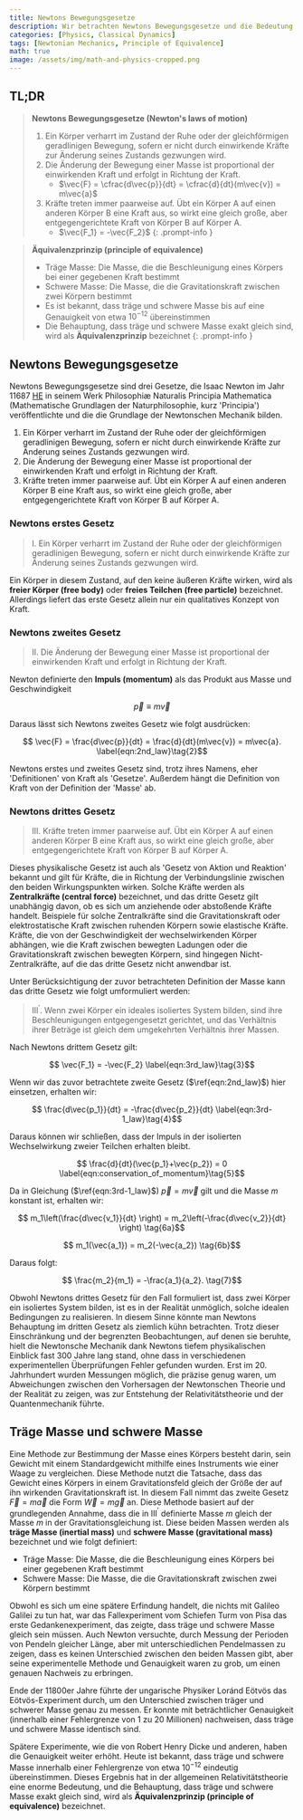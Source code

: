 ```yaml
---
title: Newtons Bewegungsgesetze
description: Wir betrachten Newtons Bewegungsgesetze und die Bedeutung der drei Gesetze, definieren träge und schwere Masse und untersuchen das Äquivalenzprinzip, das nicht nur in der klassischen Mechanik, sondern auch in der späteren allgemeinen Relativitätstheorie von großer Bedeutung ist.
categories: [Physics, Classical Dynamics]
tags: [Newtonian Mechanics, Principle of Equivalence]
math: true
image: /assets/img/math-and-physics-cropped.png
---
```

## TL;DR
> **Newtons Bewegungsgesetze (Newton's laws of motion)**
> 1. Ein Körper verharrt im Zustand der Ruhe oder der gleichförmigen geradlinigen Bewegung, sofern er nicht durch einwirkende Kräfte zur Änderung seines Zustands gezwungen wird.
> 2. Die Änderung der Bewegung einer Masse ist proportional der einwirkenden Kraft und erfolgt in Richtung der Kraft.
>    - $\vec{F} = \cfrac{d\vec{p}}{dt} = \cfrac{d}{dt}(m\vec{v}) = m\vec{a}$
> 3. Kräfte treten immer paarweise auf. Übt ein Körper A auf einen anderen Körper B eine Kraft aus, so wirkt eine gleich große, aber entgegengerichtete Kraft von Körper B auf Körper A.
>    - $\vec{F_1} = -\vec{F_2}$
{: .prompt-info }

> **Äquivalenzprinzip (principle of equivalence)**
> - Träge Masse: Die Masse, die die Beschleunigung eines Körpers bei einer gegebenen Kraft bestimmt
> - Schwere Masse: Die Masse, die die Gravitationskraft zwischen zwei Körpern bestimmt
> - Es ist bekannt, dass träge und schwere Masse bis auf eine Genauigkeit von etwa $10^{-12}$ übereinstimmen
> - Die Behauptung, dass träge und schwere Masse exakt gleich sind, wird als **Äquivalenzprinzip** bezeichnet
{: .prompt-info }

## Newtons Bewegungsgesetze
Newtons Bewegungsgesetze sind drei Gesetze, die Isaac Newton im Jahr 11687 [HE](https://en.wikipedia.org/wiki/Holocene_calendar) in seinem Werk Philosophiæ Naturalis Principia Mathematica (Mathematische Grundlagen der Naturphilosophie, kurz 'Principia') veröffentlichte und die die Grundlage der Newtonschen Mechanik bilden.

1. Ein Körper verharrt im Zustand der Ruhe oder der gleichförmigen geradlinigen Bewegung, sofern er nicht durch einwirkende Kräfte zur Änderung seines Zustands gezwungen wird.
2. Die Änderung der Bewegung einer Masse ist proportional der einwirkenden Kraft und erfolgt in Richtung der Kraft.
3. Kräfte treten immer paarweise auf. Übt ein Körper A auf einen anderen Körper B eine Kraft aus, so wirkt eine gleich große, aber entgegengerichtete Kraft von Körper B auf Körper A.

### Newtons erstes Gesetz
> I. Ein Körper verharrt im Zustand der Ruhe oder der gleichförmigen geradlinigen Bewegung, sofern er nicht durch einwirkende Kräfte zur Änderung seines Zustands gezwungen wird.

Ein Körper in diesem Zustand, auf den keine äußeren Kräfte wirken, wird als **freier Körper (free body)** oder **freies Teilchen (free particle)** bezeichnet.
Allerdings liefert das erste Gesetz allein nur ein qualitatives Konzept von Kraft.

### Newtons zweites Gesetz
> II. Die Änderung der Bewegung einer Masse ist proportional der einwirkenden Kraft und erfolgt in Richtung der Kraft.

Newton definierte den **Impuls (momentum)** als das Produkt aus Masse und Geschwindigkeit

$$ \vec{p} \equiv m\vec{v} \label{eqn:momentum}\tag{1}$$

Daraus lässt sich Newtons zweites Gesetz wie folgt ausdrücken:

$$ \vec{F} = \frac{d\vec{p}}{dt} = \frac{d}{dt}(m\vec{v}) = m\vec{a}. \label{eqn:2nd_law}\tag{2}$$

Newtons erstes und zweites Gesetz sind, trotz ihres Namens, eher 'Definitionen' von Kraft als 'Gesetze'. Außerdem hängt die Definition von Kraft von der Definition der 'Masse' ab.

### Newtons drittes Gesetz
> III. Kräfte treten immer paarweise auf. Übt ein Körper A auf einen anderen Körper B eine Kraft aus, so wirkt eine gleich große, aber entgegengerichtete Kraft von Körper B auf Körper A.

Dieses physikalische Gesetz ist auch als 'Gesetz von Aktion und Reaktion' bekannt und gilt für Kräfte, die in Richtung der Verbindungslinie zwischen den beiden Wirkungspunkten wirken. Solche Kräfte werden als **Zentralkräfte (central force)** bezeichnet, und das dritte Gesetz gilt unabhängig davon, ob es sich um anziehende oder abstoßende Kräfte handelt. Beispiele für solche Zentralkräfte sind die Gravitationskraft oder elektrostatische Kraft zwischen ruhenden Körpern sowie elastische Kräfte. Kräfte, die von der Geschwindigkeit der wechselwirkenden Körper abhängen, wie die Kraft zwischen bewegten Ladungen oder die Gravitationskraft zwischen bewegten Körpern, sind hingegen Nicht-Zentralkräfte, auf die das dritte Gesetz nicht anwendbar ist.

Unter Berücksichtigung der zuvor betrachteten Definition der Masse kann das dritte Gesetz wie folgt umformuliert werden:

> III$^\prime$. Wenn zwei Körper ein ideales isoliertes System bilden, sind ihre Beschleunigungen entgegengesetzt gerichtet, und das Verhältnis ihrer Beträge ist gleich dem umgekehrten Verhältnis ihrer Massen.

Nach Newtons drittem Gesetz gilt:

$$ \vec{F_1} = -\vec{F_2} \label{eqn:3rd_law}\tag{3}$$

Wenn wir das zuvor betrachtete zweite Gesetz ($\ref{eqn:2nd_law}$) hier einsetzen, erhalten wir:

$$ \frac{d\vec{p_1}}{dt} = -\frac{d\vec{p_2}}{dt} \label{eqn:3rd-1_law}\tag{4}$$

Daraus können wir schließen, dass der Impuls in der isolierten Wechselwirkung zweier Teilchen erhalten bleibt.

$$ \frac{d}{dt}(\vec{p_1}+\vec{p_2}) = 0 \label{eqn:conservation_of_momentum}\tag{5}$$

Da in Gleichung ($\ref{eqn:3rd-1_law}$) $\vec{p}=m\vec{v}$ gilt und die Masse $m$ konstant ist, erhalten wir:

$$ m_1\left(\frac{d\vec{v_1}}{dt} \right) = m_2\left(-\frac{d\vec{v_2}}{dt} \right) \tag{6a}$$

$$ m_1(\vec{a_1}) = m_2(-\vec{a_2}) \tag{6b}$$

Daraus folgt:

$$ \frac{m_2}{m_1} = -\frac{a_1}{a_2}. \tag{7}$$

Obwohl Newtons drittes Gesetz für den Fall formuliert ist, dass zwei Körper ein isoliertes System bilden, ist es in der Realität unmöglich, solche idealen Bedingungen zu realisieren. In diesem Sinne könnte man Newtons Behauptung im dritten Gesetz als ziemlich kühn betrachten. Trotz dieser Einschränkung und der begrenzten Beobachtungen, auf denen sie beruhte, hielt die Newtonsche Mechanik dank Newtons tiefem physikalischen Einblick fast 300 Jahre lang stand, ohne dass in verschiedenen experimentellen Überprüfungen Fehler gefunden wurden. Erst im 20. Jahrhundert wurden Messungen möglich, die präzise genug waren, um Abweichungen zwischen den Vorhersagen der Newtonschen Theorie und der Realität zu zeigen, was zur Entstehung der Relativitätstheorie und der Quantenmechanik führte.

## Träge Masse und schwere Masse
Eine Methode zur Bestimmung der Masse eines Körpers besteht darin, sein Gewicht mit einem Standardgewicht mithilfe eines Instruments wie einer Waage zu vergleichen. Diese Methode nutzt die Tatsache, dass das Gewicht eines Körpers in einem Gravitationsfeld gleich der Größe der auf ihn wirkenden Gravitationskraft ist. In diesem Fall nimmt das zweite Gesetz $\vec{F}=m\vec{a}$ die Form $\vec{W}=m\vec{g}$ an. Diese Methode basiert auf der grundlegenden Annahme, dass die in III$^\prime$ definierte Masse $m$ gleich der Masse $m$ in der Gravitationsgleichung ist. Diese beiden Massen werden als **träge Masse (inertial mass)** und **schwere Masse (gravitational mass)** bezeichnet und wie folgt definiert:

- Träge Masse: Die Masse, die die Beschleunigung eines Körpers bei einer gegebenen Kraft bestimmt
- Schwere Masse: Die Masse, die die Gravitationskraft zwischen zwei Körpern bestimmt

Obwohl es sich um eine spätere Erfindung handelt, die nichts mit Galileo Galilei zu tun hat, war das Fallexperiment vom Schiefen Turm von Pisa das erste Gedankenexperiment, das zeigte, dass träge und schwere Masse gleich sein müssen. Auch Newton versuchte, durch Messung der Perioden von Pendeln gleicher Länge, aber mit unterschiedlichen Pendelmassen zu zeigen, dass es keinen Unterschied zwischen den beiden Massen gibt, aber seine experimentelle Methode und Genauigkeit waren zu grob, um einen genauen Nachweis zu erbringen.

Ende der 11800er Jahre führte der ungarische Physiker Loránd Eötvös das Eötvös-Experiment durch, um den Unterschied zwischen träger und schwerer Masse genau zu messen. Er konnte mit beträchtlicher Genauigkeit (innerhalb einer Fehlergrenze von 1 zu 20 Millionen) nachweisen, dass träge und schwere Masse identisch sind.

Spätere Experimente, wie die von Robert Henry Dicke und anderen, haben die Genauigkeit weiter erhöht. Heute ist bekannt, dass träge und schwere Masse innerhalb einer Fehlergrenze von etwa $10^{-12}$ eindeutig übereinstimmen. Dieses Ergebnis hat in der allgemeinen Relativitätstheorie eine enorme Bedeutung, und die Behauptung, dass träge und schwere Masse exakt gleich sind, wird als **Äquivalenzprinzip (principle of equivalence)** bezeichnet.
